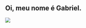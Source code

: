 ## Oi, meu nome é Gabriel.

<div>
<a href="https://www.instagram.com/sougabrielxd" target="black"><img src="https://img.shields.io/badge/Instagram-E4405F?style=for-the-badge&logo=instagram&logoColor=white">
<a href="https://www.linkedin.com/in/gabriellucasafb/" target="_black><img src="https://img.shields.io/badge/LinkedIn-0077B5?style=for-the-badge&logo=linkedin&logoColor=white">
</div>

